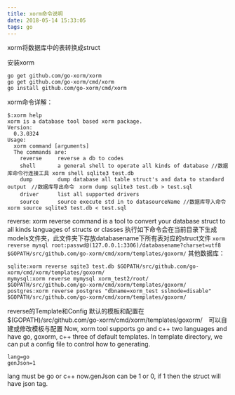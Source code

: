 ```yaml
---
title: xorm命令说明
date: 2018-05-14 15:33:05
tags: go
---
```

xorm将数据库中的表转换成struct

安装xorm
  ```
  go get github.com/go-xorm/xorm
  go get github.com/go-xorm/cmd/xorm
  go install github.com/go-xorm/cmd/xorm
  ```
xorm命令详解：
  ```
  $:xorm help
  xorm is a database tool based xorm package.
  Version:
    0.3.0324
  Usage:
    xorm command [arguments]
    The commands are:
      reverse     reverse a db to codes
      shell       a general shell to operate all kinds of database //数据库命令行连接工具 xorm shell sqlite3 test.db
      dump        dump database all table struct's and data to standard output　//数据库导出命令　xorm dump sqlite3 test.db > test.sql
      driver      list all supported drivers　
      source      source execute std in to datasourceName //数据库导入命令　xorm source sqlite3 test.db < test.sql
  ```
reverse:
  xorm reverse command is a tool to convert your database struct to all kinds languages of structs or classes
  执行如下命令会在当前目录下生成models文件夹，此文件夹下存放databasename下所有表对应的struct文件
  `xorm reverse mysql root:passwd@(127.0.0.1:3306)/databasename?charset=utf8 $GOPATH/src/github.com/go-xorm/cmd/xorm/templates/goxorm/`
  其他数据库：
  ```
  sqlite:xorm reverse sqite3 test.db $GOPATH/src/github.com/go-xorm/cmd/xorm/templates/goxorm/
  mymysql:xorm reverse mymysql xorm_test2/root/ $GOPATH/src/github.com/go-xorm/cmd/xorm/templates/goxorm/
  postgres:xorm reverse postgres "dbname=xorm_test sslmode=disable" $GOPATH/src/github.com/go-xorm/cmd/xorm/templates/goxorm/
  ```
  reverse的Template和Config
  默认的模板和配置在$(GOPATH)/src/github.com/go-xorm/cmd/xorm/templates/goxorm/　可以自建或修改模板与配置
  Now, xorm tool supports go and c++ two languages and have go, goxorm, c++ three of default templates. In template directory, we can put a config file to control how to generating.
  ```
  lang=go
  genJson=1
  ```
  lang must be go or c++ now.genJson can be 1 or 0, if 1 then the struct will have json tag.

